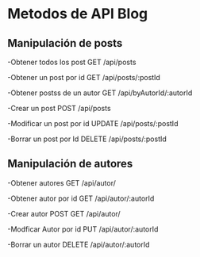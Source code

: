 # Metodos de API Blog


## Manipulación de posts

-Obtener todos los post
GET /api/posts

-Obtener un post por id
GET /api/posts/:postId

-Obtener postss de un autor
GET /api/byAutorId/:autorId

-Crear un post
POST /api/posts

-Modificar un post por id
UPDATE /api/posts/:postId

-Borrar un post por Id
DELETE  /api/posts/:postId

## Manipulación de autores

-Obtener autores
GET /api/autor/

-Obtener autor por id
GET /api/autor/:autorId

-Crear autor
POST GET /api/autor/

-Modficar Autor por id
PUT /api/autor/:autorId

-Borrar un autor
DELETE /api/autor/:autorId
